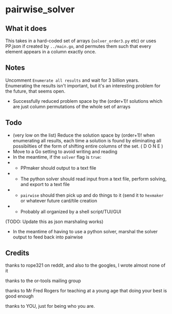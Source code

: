 # pairwise_solver

## What it does

This takes in a hard-coded set of arrays (`solver_order3.py` etc) or uses
PP.json if created by `../main.go`, and permutes them such that every element appears in a column exactly once.

## Notes

Uncomment `Enumerate all results` and wait for 3 billion years. Enumerating the
results isn't important, but it's an interesting problem for the future, that
seems open. 

- Successfully reduced problem space by the (order+1)! solutions which are
just column permutations of the whole set of arrays

## Todo

- (very low on the list) Reduce the solution space by (order+1)! when enumerating all results, each time a solution is found by eliminating all possibilties of the form of shifting entire columns of the set.  ( D O N E )
- Move to a Go setting to avoid writing and reading
- In the meantime, if the `solver` flag is `true`:
- - PPmaker should output to a text file
- - The python solver should read input from a text file, perform solving, and
    export to a text file
- - `pairwise` should then pick up and do things to it (send it to `hexmaker`
    or whatever future card/tile creation
- - Probably all organized by a shell script/TUI/GUI

(TODO: Update this as json marshaling works) 

- In the meantime of having to use a python solver, marshal the solver output
  to feed back into pairwise

## Credits

thanks to rope321 on reddit, and also to the googles, I wrote almost
none of it

thanks to the or-tools mailing group

thanks to Mr Fred Rogers for teaching at a young age that doing your best is
good enough

thanks to YOU, just for being who you are.
